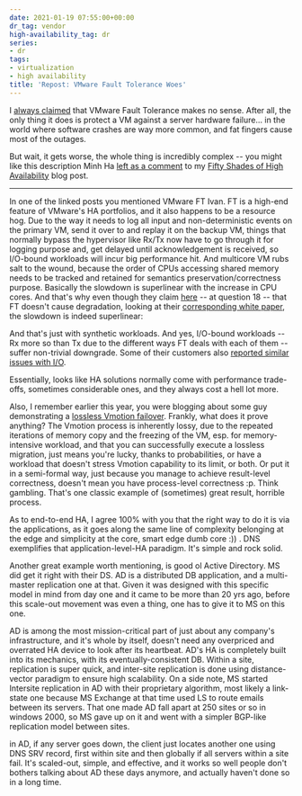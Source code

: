 ```yaml
---
date: 2021-01-19 07:55:00+00:00
dr_tag: vendor
high-availability_tag: dr
series:
- dr
tags:
- virtualization
- high availability
title: 'Repost: VMware Fault Tolerance Woes'
---
```

I [always claimed](/2011/08/high-availability-fallacies.html) that VMware Fault Tolerance makes no sense. After all, the only thing it does is protect a VM against a server hardware failure... in the world where software crashes are way more common, and fat fingers cause most of the outages. 

But wait, it gets worse, the whole thing is incredibly complex -- you might like this description Minh Ha [left as a comment](/2020/12/50-shades-high-availability.html#277) to my [Fifty Shades of High Availability](/2020/12/50-shades-high-availability.html) blog post.
<!--more-->
---

In one of the linked posts you mentioned VMware FT Ivan. FT is a high-end feature of VMware's HA portfolios, and it also happens to be a resource hog. Due to the way it needs to log all input and non-deterministic events on the primary VM, send it over to and replay it on the backup VM, things that normally bypass the hypervisor like Rx/Tx now have to go through it for logging purpose and, get delayed until acknowledgement is received, so I/O-bound workloads will incur big performance hit. And multicore VM rubs salt to the wound, because the order of CPUs accessing shared memory needs to be tracked and retained for semantics preservation/correctness purpose. Basically the slowdown is superlinear with the increase in CPU cores. And that's why even though they claim [here](https://kb.vmware.com/s/article/1013428) -- at question 18 -- that FT doesn't cause degradation, looking at their [corresponding white paper](http://www.vmware.com/files/pdf/techpaper/VMware-vSphere6-FT-arch-perf.pdf), the slowdown is indeed superlinear:

And that's just with synthetic workloads. And yes, I/O-bound workloads -- Rx more so than Tx due to the different ways FT deals with each of them -- suffer non-trivial downgrade. Some of their customers also [reported similar issues with I/O](https://communities.vmware.com/t5/ESXi-Discussions/Fault-Tolerance-slow-network-performance/m-p/1770123).

Essentially, looks like HA solutions normally come with performance trade-offs, sometimes considerable ones, and they always cost a hell lot more.

Also, I remember earlier this year, you were blogging about some guy demonstrating a [lossless Vmotion failover](/2020/03/the-myth-of-lossless-vmotion.html). Frankly, what does it prove anything? The Vmotion process is inherently lossy, due to the repeated iterations of memory copy and the freezing of the VM, esp. for memory-intensive workload, and that you can successfully execute a lossless migration, just means you're lucky, thanks to probabilities, or have a workload that doesn't stress Vmotion capability to its limit, or both. Or put it in a semi-formal way, just because you manage to achieve result-level correctness, doesn't mean you have process-level correctness :p. Think gambling. That's one classic example of (sometimes) great result, horrible process.

As to end-to-end HA, I agree 100% with you that the right way to do it is via the applications, as it goes along the same line of complexity belonging at the edge and simplicity at the core, smart edge dumb core :)) . DNS exemplifies that application-level-HA paradigm. It's simple and rock solid.

Another great example worth mentioning, is good ol Active Directory. MS did get it right with their DS. AD is a distributed DB application, and a multi-master replication one at that. Given it was designed with this specific model in mind from day one and it came to be more than 20 yrs ago, before this scale-out movement was even a thing, one has to give it to MS on this one.

AD is among the most mission-critical part of just about any company's infrastructure, and it's whole by itself, doesn't need any overpriced and overrated HA device to look after its heartbeat. AD's HA is completely built into its mechanics, with its eventually-consistent DB. Within a site, replication is super quick, and inter-site replication is done using distance-vector paradigm to ensure high scalability. On a side note, MS started Intersite replication in AD with their proprietary algorithm, most likely a link-state one because MS Exchange at that time used LS to route emails between its servers. That one made AD fall apart at 250 sites or so in windows 2000, so MS gave up on it and went with a simpler BGP-like replication model between sites.

in AD, if any server goes down, the client just locates another one using DNS SRV record, first within site and then globally if all servers within a site fail. It's scaled-out, simple, and effective, and it works so well people don't bothers talking about AD these days anymore, and actually haven't done so in a long time.
